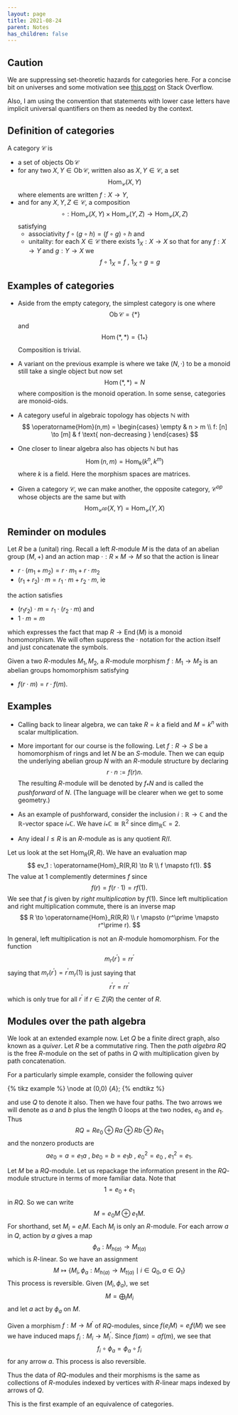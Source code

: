```yaml
---
layout: page
title: 2021-08-24  
parent: Notes
has_children: false
---
```


## Caution 

We are suppressing set-theoretic hazards for categories here. For a concise bit on 
universes and some motivation see [this post](https://mathoverflow.net/questions/255425/what-is-the-use-of-grothendieck-universes-in-category-theory)
on Stack Overflow. 

Also, I am using the convention that statements with lower case letters have implicit universal quantifiers on them as needed by the context. 

## Definition of categories

A category $\mathcal C$ is 
- a set of objects $\operatorname{Ob} \mathcal C$
- for any two $X, Y \in \operatorname{Ob} \mathcal C$, written also as 
$X, Y \in \mathcal C$, a set 
$$
    \operatorname{Hom}_{\mathcal C}(X,Y)
$$
where elements are written $f: X \to Y$, 
- and for any $X, Y, Z \in \mathcal C$, a composition 
$$
    \circ: \operatorname{Hom}_{\mathcal C}(X,Y) \times \operatorname{Hom}_{\mathcal C}(Y,Z) \to \operatorname{Hom}_{\mathcal C}(X,Z)
$$
satisfying
    - associativity $f \circ (g \circ h) = (f \circ g) \circ h$ and 
    - unitality: for each $X \in \mathcal C$ there exists $1_X : X \to X$ so that for any $f: X \to Y$ and $g : Y \to X$ we 
    $$
        f \circ 1_X = f \ , \ 1_X \circ g = g 
    $$

## Examples of categories 

- Aside from the empty category, the simplest category is one where 
$$
    \operatorname{Ob} \mathcal C = \lbrace \ast \rbrace
$$
and 
$$
    \operatorname{Hom}(\ast,\ast) = \lbrace 1_\ast \rbrace
$$
Composition is trivial. 

- A variant on the previous example is where we take $(N,\cdot)$ to be a monoid 
still take a single object but now set
$$
    \operatorname{Hom}(\ast,\ast) = N
$$
where composition is the monoid operation. In some sense, categories are monoid-oids. 

- A category useful in algebraic topology has objects $\mathbb{N}$ with 
$$
    \operatorname{Hom}(n,m) = \begin{cases} 
                                    \empty & n > m \\
                                    f: [n] \to [m] & f \text{ non-decreasing }   
                              \end{cases} 
$$

- One closer to linear algebra also has objects $\mathbb{N}$ but has 
$$
    \operatorname{Hom}(n,m) = \operatorname{Hom}_k (k^n, k^m)
$$
where $k$ is a field. Here the morphism spaces are matrices. 

- Given a category $\mathcal C$, we can make another, the opposite category, 
$\mathcal C^{op}$ whose objects are the same but with 
$$
    \operatorname{Hom}_{\mathcal C^{op}}(X,Y) = \operatorname{Hom}_{\mathcal C}(Y,X) 
$$

## Reminder on modules

Let $R$ be a (unital) ring. Recall a left $R$-module $M$ is the data of an abelian group 
$(M,+)$ and an action map $\cdot : R \times M \to M$ so that the action is linear 
- $r \cdot (m_1 + m_2) = r \cdot m_1 + r \cdot m_2$
- $(r_1 + r_2) \cdot m = r_1 \cdot m + r_2 \cdot m$, ie

the action satisfies 
- $(r_1r_2) \cdot m = r_1 \cdot (r_2 \cdot m)$ and 
- $1 \cdot m = m$

which expresses the fact that map $R \to \operatorname{End}(M)$ is a monoid homomorphism. 
We will often suppress the $\cdot$ notation for the action itself and just concatenate 
the symbols. 

Given a two $R$-modules $M_1,M_2$, a $R$-module morphism $f : M_1 \to M_2$ is an abelian 
groups homomorphism satisfying 
- $f(r \cdot m) = r \cdot f(m)$.

## Examples 

- Calling back to linear algebra, we can take $R = k$ a field and $M = k^n$ with scalar 
multiplication. 

- More important for our course is the following. Let $f : R \to S$ be a homomorphism of 
rings and let $N$ be an $S$-module. Then we can equip the underlying abelian group $N$ 
with an $R$-module structure by declaring
$$
    r \cdot n := f(r) n. 
$$
The resulting $R$-module will be denoted by $f_\ast N$ and is called the *pushforward* 
of $N$. (The language will be clearer when we get to some geometry.)

- As an example of pushforward, consider the inclusion $i: \mathbb{R} \to \mathbb{C}$ and 
the $\mathbb{R}$-vector space $i_\ast \mathbb{C}$. We have $i_\ast \mathbb{C} \cong 
\mathbb{R}^2$ since $\dim_{\mathbb{R}} \mathbb{C} = 2$. 

- Any ideal $I \leq R$ is an $R$-module as is any quotient $R/I$. 

Let us look at the set $\operatorname{Hom}_R(R,R)$. We have an evaluation map 
$$
    ev_1 : \operatorname{Hom}_R(R,R) \to R \\
    f \mapsto f(1). 
$$
The value at $1$ complemently determines $f$ since
$$
    f(r) = f(r \cdot 1) = r f(1). 
$$
We see that $f$ is given by *right multiplication* by $f(1)$. Since left multiplication and 
right multiplication commute, there is an inverse map 
$$
    R  \to \operatorname{Hom}_R(R,R) \\
    r  \mapsto (r^\prime \mapsto r^\prime r). 
$$

In general, left multiplication is not an $R$-module homomorphism. For the function 
$$
    m_r (r^\prime) = r r^\prime
$$
saying that $m_r (r^\prime) = r^\prime m_r(1)$ is just saying that 
$$
    r^\prime r = r r^\prime
$$
which is only true for all $r^\prime$ if $r \in Z(R)$ the center of $R$. 

## Modules over the path algebra 

We look at an extended example now. Let $Q$ be a finite direct graph, also known as 
a *quiver*. Let $R$ be a commutative ring. Then the *path algebra* $RQ$ is the free $R$-module 
on the set of paths in $Q$ with multiplication given by path concatenation. 

For a particularly simple example, consider the following quiver 

{% tikz example %}
    \node at (0,0) {$A$};
{% endtikz %}

and use $Q$ to denote it also. Then we have four paths. The two arrows we will denote 
as $a$ and $b$ plus the length $0$ loops at the two nodes, $e_0$ and $e_1$. Thus
$$
    RQ = Re_0 \oplus Ra \oplus Rb \oplus Re_1
$$
and the nonzero products are 
$$
    ae_0 = a = e_1a \ , \ be_0 = b = e_1b \ , \ e_0^2 = e_0 \ , \ e_1^2 = e_1.
$$

Let $M$ be a $RQ$-module. Let us repackage the information present in the $RQ$-module 
structure in terms of more familiar data. Note that 
$$
    1 = e_0 + e_1 
$$
in $RQ$. So we can write 
$$
    M = e_0 M \oplus e_1 M. 
$$
For shorthand, set $M_i = e_i M$. Each $M_i$ is only an $R$-module. For each arrow $a$ 
in $Q$, action by $a$ gives a map 
$$
    \phi_a : M_{h(a)} \to M_{t(a)}
$$
which is $R$-linear. So we have an assignment 
$$
    M \mapsto \lbrace M_i, \phi_a : M_{h(a)} \to M_{t(a)} \mid i \in Q_0, a \in Q_1 \rbrace
$$
This process is reversible. Given $(M_i, \phi_a)$, we set 
$$ 
    M = \bigoplus_i M_i
$$
and let $a$ act by $\phi_a$ on $M$. 

Given a morphism $f : M \to M^\prime$ of $RQ$-modules, since 
$f(e_i M) = e_i f(M)$ we see we have induced maps $f_i : M_i \to M_i^\prime$. Since 
$f(am) = af(m)$, we see that 
$$
    f_i \circ \phi_a = \phi_a \circ f_i
$$
for any arrow $a$. This process is also reversible. 

Thus the data of $RQ$-modules and their morphisms is the same as collections of $R$-modules 
indexed by vertices with $R$-linear maps indexed by arrows of $Q$. 

This is the first example of an equivalence of categories. 
